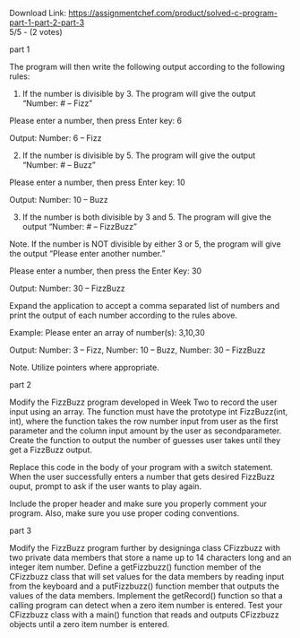 Download Link: https://assignmentchef.com/product/solved-c-program-part-1-part-2-part-3
<br>
5/5 - (2 votes)

part 1



The program will then write the following output according to the following rules:

1. If the number is divisible by 3. The program will give the output “Number: # – Fizz”

Please enter a number, then press Enter key: 6

Output: Number: 6 – Fizz

2. If the number is divisible by 5. The program will give the output “Number: # – Buzz”

Please enter a number, then press Enter key: 10

Output: Number: 10 – Buzz

3. If the number is both divisible by 3 and 5. The program will give the output “Number: # – FizzBuzz”

Note. If the number is NOT divisible by either 3 or 5, the program will give the output “Please enter another number.”

Please enter a number, then press the Enter Key: 30

Output: Number: 30 – FizzBuzz

Expand the application to accept a comma separated list of numbers and print the output of each number according to the rules above.

Example: Please enter an array of number(s): 3,10,30

Output: Number: 3 – Fizz, Number: 10 – Buzz, Number: 30 – FizzBuzz

Note. Utilize pointers where appropriate.

part 2

Modify the FizzBuzz program developed in Week Two to record the user input using an array. The function must have the prototype int FizzBuzz(int, int), where the function takes the row number input from user as the first parameter and the column input amount by the user as secondparameter. Create the function to output the number of guesses user takes until they get a FizzBuzz output.

Replace this code in the body of your program with a switch statement. When the user successfully enters a number that gets desired FizzBuzz ouput, prompt to ask if the user wants to play again.

Include the proper header and make sure you properly comment your program. Also, make sure you use proper coding conventions.

part 3

Modify the FizzBuzz program further by designinga class CFizzbuzz with two private data members that store a name up to 14 characters long and an integer item number. Define a getFizzbuzz() function member of the CFizzbuzz class that will set values for the data members by reading input from the keyboard and a putFizzbuzz() function member that outputs the values of the data members. Implement the getRecord() function so that a calling program can detect when a zero item number is entered. Test your CFizzbuzz class with a main() function that reads and outputs CFizzbuzz objects until a zero item number is entered.